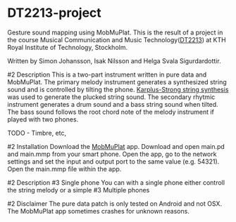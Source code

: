 # DT2213-project
Gesture sound mapping using MobMuPlat.
This is the result of a project in the course Musical Communication and Music Technology([DT2213](http://www.kth.se/student/kurser/kurs/DT2213?l=en)) at KTH Royal Institute of Technology, Stockholm.

Written by Simon Johansson, Isak Nilsson and Helga Svala Sigurdardottir.

#2 Description
This is a two-part instrument written in pure data and MobMuPlat. The primary melody instrument generates a synthesized string sound and is controlled by tilting the phone. [Karplus-Strong string synthesis](http://en.wikipedia.org/wiki/Karplus%E2%80%93Strong_string_synthesis) was used to generate the plucked string sound. The secondary rhytmic instrument generates a drum sound and a bass string sound when tilted. The bass sound follows the root chord note of the melody instrument if played with two phones.

TODO - Timbre, etc,

#2 Installation
Download the [MobMuPlat](http://www.mobmuplat.com/) app.
Download and open main.pd and main.mmp from your smart phone.
Open the app, go to the network settings and set the input and output port to the same value (e.g. 54321).
Open the main.mmp file within the app.

#2 Description
#3 Single phone
You can with a single phone either controll the string melody or a simple 
#3 Multiple phones

#2 Disclaimer
The pure data patch is only tested on Android and not OSX.
The MobMuPlat app sometimes crashes for unknown reasons.